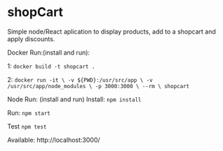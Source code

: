 # shopCart


Simple node/React aplication to display products, add to a shopcart and apply discounts.

Docker Run:(install and run):

  1: `docker build -t shopcart .`

  2: `docker run -it \
        -v ${PWD}:/usr/src/app \
        -v /usr/src/app/node_modules \
        -p 3000:3000 \
        --rm \
        shopcart`

Node Run: (install and run)
Install:
  `npm install`

Run:
  `npm start`

Test
  `npm test`



Available:  http://localhost:3000/
